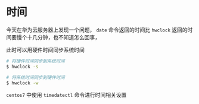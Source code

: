 # 时间

今天在华为云服务器上发现一个问题， `date` 命令返回的时间比 `hwclock` 返回的时间要慢个十几分钟，也不知道怎么回事，



此时可以用硬件时间同步系统时间

```bash
# 将硬件时间同步到系统时间
$ hwclock -s 

# 将系统时间同步到硬件时间
$ hwclock -w
```



`centos7` 中使用 `timedatectl` 命令进行时间相关设置
